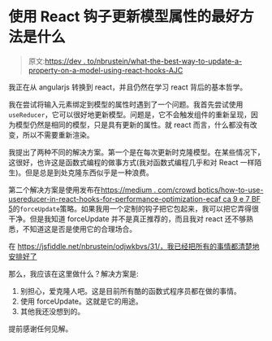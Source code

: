 # 使用 React 钩子更新模型属性的最好方法是什么

> 原文:[https://dev . to/nbrustein/what-the-best-way-to-update-a-property-on-a-model-using-react-hooks-AJC](https://dev.to/nbrustein/what-is-the-best-way-to-update-a-property-on-a-model-using-react-hooks-ajc)

我正在从 angularjs 转换到 react，并且仍然在学习 react 背后的基本哲学。

我在尝试将输入元素绑定到模型的属性时遇到了一个问题。我首先尝试使用`useReducer`，它可以很好地更新模型。问题是，它不会触发组件的重新呈现，因为模型仍然是相同的模型，只是具有更新的属性。就 react 而言，什么都没有改变，所以不需要重新渲染。

我提出了两种不同的解决方案。第一个是在每次更新时克隆模型。在某些情况下，这很好，也许这是函数式编程的做事方式(我对函数式编程几乎和对 React 一样陌生)。但是总是到处克隆东西似乎是一种浪费。

第二个解决方案是使用发布在[https://medium . com/crowd botics/how-to-use-usereducer-in-react-hooks-for-performance-optimization-ecaf ca 9 e 7 BF 5](https://medium.com/crowdbotics/how-to-use-usereducer-in-react-hooks-for-performance-optimization-ecafca9e7bf5)的`forceUpdate`策略。如果我用一个定制的钩子把它包起来，我可以把它弄得很干净。但是我知道 forceUpdate 并不是真正推荐的，而且我对 react 还不够熟悉，不知道这是否是使用它的合理场合。

在 https://jsfiddle.net/nbrustein/odjwkbvs/31/，我已经把所有的事情都清楚地安排好了

那么，我应该在这里做什么？解决方案是:

1.  别担心，爱克隆人吧。这是目前所有酷的函数式程序员都在做的事情。
2.  使用 forceUpdate。这就是它的用途。
3.  其他我还没想到的。

提前感谢任何见解。